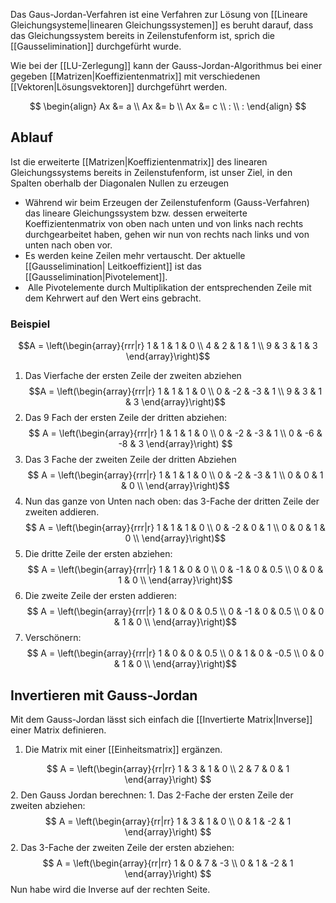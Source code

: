 Das Gaus-Jordan-Verfahren ist eine Verfahren zur Lösung von [[Lineare Gleichungsysteme|linearen Gleichungssystemen]] es beruht darauf, dass das Gleichungssystem bereits in Zeilenstufenform ist, sprich die [[Gausselimination]] durchgefürht wurde.

Wie bei der [[LU-Zerlegung]] kann der Gauss-Jordan-Algorithmus bei einer gegeben [[Matrizen|Koeffizientenmatrix]] mit verschiedenen [[Vektoren|Lösungsvektoren]] durchgeführt werden.

$$
\begin{align}
Ax &= a \\
Ax &= b \\
Ax &= c \\
: \\
:
\end{align}
$$

## Ablauf
Ist die erweiterte [[Matrizen|Koeffizientenmatrix]] des linearen Gleichungssystems bereits in Zeilenstufenform, ist unser Ziel, in den Spalten oberhalb der Diagonalen Nullen zu erzeugen

- Während wir beim Erzeugen der Zeilenstufenform (Gauss-Verfahren) das lineare Gleichungssystem bzw. dessen erweiterte Koeffizientenmatrix von oben nach unten und von links nach rechts durchgearbeitet haben, gehen wir nun von rechts nach links und von unten nach oben vor.
- Es werden keine Zeilen mehr vertauscht. Der aktuelle [[Gausselimination| Leitkoeffizient]] ist das [[Gausselimination|Pivotelement]].
-  Alle Pivotelemente durch Multiplikation der entsprechenden Zeile mit dem Kehrwert auf den Wert eins gebracht.

### Beispiel
$$A = 
  \left(\begin{array}{rrr|r}
1 & 1 & 1 & 0 \\
4 & 2 & 1 & 1 \\
9 & 3 & 1 & 3
  \end{array}\right)$$
  1. Das Vierfache der ersten Zeile der zweiten abziehen
$$A = 
  \left(\begin{array}{rrr|r}
1 & 1 & 1 & 0 \\
0 & -2 & -3 & 1 \\
9 & 3 & 1 & 3
  \end{array}\right)$$
  2. Das 9 Fach der ersten Zeile der dritten abziehen:
  $$
  A = 
  \left(\begin{array}{rrr|r}
1 & 1 & 1 & 0 \\
0 & -2 & -3 & 1 \\
0 & -6 & -8 & 3
  \end{array}\right)
$$
3. Das 3 Fache der zweiten Zeile der dritten Abziehen
$$
  A = 
  \left(\begin{array}{rrr|r}
1 & 1 & 1 & 0 \\
0 & -2 & -3 & 1 \\
0 & 0 & 1 & 0 \\
  \end{array}\right)$$
  4. Nun das ganze von Unten nach oben: das 3-Fache der dritten Zeile der zweiten addieren.
  $$  A = 
  \left(\begin{array}{rrr|r}
1 & 1 & 1 & 0 \\
0 & -2 & 0  & 1 \\
0 & 0 & 1 & 0 \\
  \end{array}\right)$$
  5. Die dritte Zeile der ersten abziehen:
  $$
    A = 
  \left(\begin{array}{rrr|r}
1 & 1 & 0 & 0 \\
0 & -1 & 0 & 0.5 \\
0 & 0 & 1 & 0 \\
  \end{array}\right)$$
  6. Die zweite Zeile der ersten addieren:
$$  A = 
  \left(\begin{array}{rrr|r}
1 & 0 & 0 & 0.5 \\
0 & -1 & 0 & 0.5 \\
0 & 0 & 1 & 0 \\
  \end{array}\right)$$
  6. Verschönern:
  $$  A = 
  \left(\begin{array}{rrr|r}
1 & 0 & 0 & 0.5 \\
0 & 1 & 0 & -0.5 \\
0 & 0 & 1 & 0 \\
  \end{array}\right)$$


## Invertieren mit Gauss-Jordan
Mit dem Gauss-Jordan lässt sich einfach die [[Invertierte Matrix|Inverse]] einer Matrix definieren.

1. Die Matrix mit einer [[Einheitsmatrix]] ergänzen.

$$
A = 
  \left(\begin{array}{rr|rr}
1 & 3 & 1 & 0 \\
2 & 7 & 0 & 1
  \end{array}\right)
$$
2. Den Gauss Jordan berechnen:
	1. Das 2-Fache der ersten Zeile der zweiten abziehen: 
	$$
		A = 
  \left(\begin{array}{rr|rr}
1 & 3 & 1 & 0 \\
0 & 1 & -2 & 1
  \end{array}\right)
	$$
	2. Das 3-Fache der zweiten Zeile der ersten abziehen:
	$$
	A = 
  \left(\begin{array}{rr|rr}
1 & 0 & 7 & -3 \\
0 & 1 & -2 & 1
  \end{array}\right) $$
  Nun habe wird die Inverse auf der rechten Seite.
